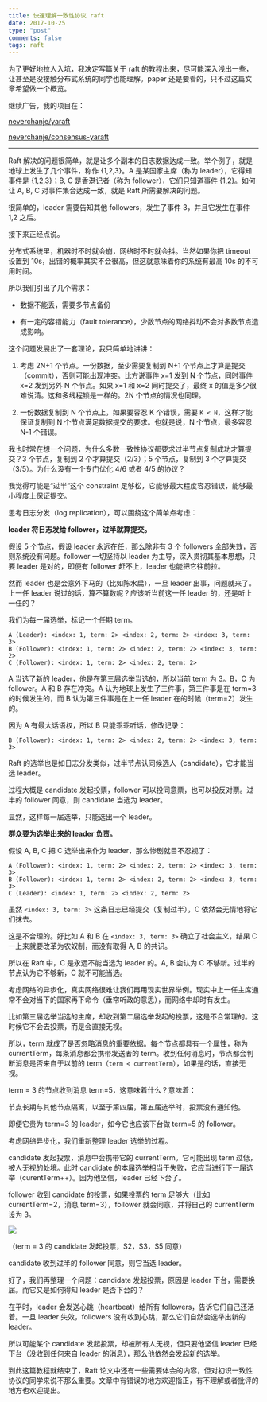```yaml
---
title: 快速理解一致性协议 raft
date: 2017-10-25
type: "post"
comments: false
tags: raft
---
```


为了更好地拉人入坑，我决定写篇关于 raft 的教程出来，尽可能深入浅出一些，让甚至是没接触分布式系统的同学也能理解。paper 还是要看的，只不过这篇文章希望做一个概览。

继续广告，我的项目在：

[neverchanje/yaraft](https://github.com/neverchanje/yaraft)

[neverchanje/consensus-yaraft](https://github.com/neverchanje/consensus-yaraft)

---------------------

Raft 解决的问题很简单，就是让多个副本的日志数据达成一致。举个例子，就是地球上发生了几个事件，称作 {1,2,3}。A 是某国家主席（称为 leader），它得知事件是 {1,2,3}；B, C 是香港记者（称为 follower），它们只知道事件 {1,2}。如何让 A, B, C 对事件集合达成一致，就是 Raft 所需要解决的问题。

很简单的，leader 需要告知其他 followers，发生了事件 3，并且它发生在事件 1,2 之后。

接下来正经点说。

分布式系统里，机器时不时就会崩，网络时不时就会抖。当然如果你把 timeout 设置到 10s，出错的概率其实不会很高，但这就意味着你的系统有最高 10s 的不可用时间。

所以我们引出了几个需求：

- 数据不能丢，需要多节点备份

- 有一定的容错能力（fault tolerance），少数节点的网络抖动不会对多数节点造成影响。

这个问题发展出了一套理论，我只简单地讲讲：

1. 考虑 2N+1 个节点。一份数据，至少需要复制到 N+1 个节点上才算是提交（commit），否则可能出现冲突。比方说事件 x=1 发到 N 个节点，同时事件 x=2 发到另外 N 个节点。如果 x=1 和 x=2 同时提交了，最终 x 的值是多少很难说清。这和多线程锁是一样的。2N 个节点的情况也同理。

2. 一份数据复制到 N 个节点上，如果要容忍 K 个错误，需要 `K < N`，这样才能保证复制到 N 个节点满足数据提交的要求。也就是说，N 个节点，最多容忍 N-1 个错误。

我也时常在想一个问题，为什么多数一致性协议都要求过半节点复制成功才算提交？3 个节点，复制到 2 个才算提交（2/3）；5 个节点，复制到 3 个才算提交（3/5）。为什么没有一个专门优化 4/6 或者 4/5 的协议？

我觉得可能是“过半”这个 constraint 足够松，它能够最大程度容忍错误，能够最小程度上保证提交。

思考日志分发（log replication），可以围绕这个简单点考虑：

**leader 将日志发给 follower，过半就算提交。**

假设 5 个节点，假设 leader 永远在任，那么除非有 3 个 followers 全部失效，否则系统没有问题。follower 一切坚持以 leader 为主导，深入贯彻其基本思想，只要 leader 是对的，即便有 follower 赶不上，leader 也能把它往前拉。

然而 leader 也是会意外下马的（比如陈水扁），一旦 leader 出事，问题就来了。上一任 leader 说过的话，算不算数呢？应该听当前这一任 leader 的，还是听上一任的？

我们为每一届选举，标记一个任期 term。

```
A (Leader): <index: 1, term: 2> <index: 2, term: 2> <index: 3, term: 3>
B (Follower): <index: 1, term: 2> <index: 2, term: 2> <index: 3, term: 2>
C (Follower): <index: 1, term: 2> <index: 2, term: 2>
```

A 当选了新的 leader，他是在第三届选举当选的，所以当前 term 为 3。B，C 为 follower。A 和 B 存在冲突。A 认为地球上发生了三件事，第三件事是在 term=3 的时候发生的，而 B 认为第三件事是在上一任 leader 在的时候（term=2）发生的。

因为 A 有最大话语权，所以 B 只能乖乖听话，修改记录：

```
B (Follower): <index: 1, term: 2> <index: 2, term: 2> <index: 3, term: 3>
```

Raft 的选举也是如日志分发类似，过半节点认同候选人（candidate），它才能当选 leader。

过程大概是 candidate 发起投票，follower 可以投同意票，也可以投反对票。过半的 follower 同意，则 candidate 当选为 leader。

显然，这样每一届选举，只能选出一个 leader。

**群众要为选举出来的 leader 负责。**

假设 A, B, C 把 C 选举出来作为 leader，那么惨剧就目不忍视了：

```
A (Follower): <index: 1, term: 2> <index: 2, term: 2> <index: 3, term: 3>
B (Follower): <index: 1, term: 2> <index: 2, term: 2> <index: 3, term: 3>
C (Leader): <index: 1, term: 2> <index: 2, term: 2>
```

虽然 `<index: 3, term: 3>` 这条日志已经提交（复制过半），C 依然会无情地将它们抹去。

这是不合理的。好比如 A 和 B 在 `<index: 3, term: 3>` 确立了社会主义，结果 C 一上来就要改革为农奴制，而没有取得 A, B 的共识。

所以在 Raft 中，C 是永远不能当选为 leader 的。A, B 会认为 C 不够新。过半的节点认为它不够新，C 就不可能当选。

考虑网络的异步化，真实网络很难让我们再用现实世界举例。现实中上一任主席通常不会对当下的国家再下命令（垂帘听政的意思），而网络中却时有发生。

比如第三届选举当选的主席，却收到第二届选举发起的投票，这是不合常理的。这时候它不会去投票，而是会直接无视。

所以，term 就成了是否忽略消息的重要依据。每个节点都具有一个属性，称为 currentTerm，每条消息都会携带发送者的 term。收到任何消息时，节点都会判断消息是否来自于以前的 term（`term < currentTerm`），如果是的话，直接无视。

term = 3 的节点收到消息 term=5，这意味着什么？意味着：

节点长期与其他节点隔离，以至于第四届，第五届选举时，投票没有通知他。

即便它贵为 term=3 的 leader，如今它也应该下台做 term=5 的 follower。

考虑网络异步化，我们重新整理 leader 选举的过程。

candidate 发起投票，消息中会携带它的 currentTerm。它可能出现 term 过低，被人无视的处境。此时 candidate 的本届选举相当于失败，它应当进行下一届选举（curentTerm++）。因为他坚信，leader 已经下台了。

follower 收到 candidate 的投票，如果投票的 term 足够大（比如 currentTerm=2，消息 term=3），follower 就会同意，并将自己的 currentTerm 设为 3。

![](http://og0xhkmh3.bkt.clouddn.com/raft/campaign.jpg)

（term = 3 的 candidate 发起投票，S2，S3，S5 同意）

candidate 收到过半的 follower 同意，则它当选 leader。

好了，我们再整理一个问题：candidate 发起投票，原因是 leader 下台，需要换届。而它又是如何得知 leader 是否下台的？

在平时，leader 会发送心跳（heartbeat）给所有 followers，告诉它们自己还活着。一旦 leader 失效，followers 没有收到心跳，那么它们自然会选举出新的 leader。

所以可能某个 candidate 发起投票，却被所有人无视，但只要他坚信 leader 已经下台（没收到任何来自 leader 的消息），那么他依然会发起新的选举。

到此这篇教程就结束了，Raft 论文中还有一些需要体会的内容，但对初识一致性协议的同学来说不那么重要。文章中有错误的地方欢迎指正，有不理解或者批评的地方也欢迎提出。

